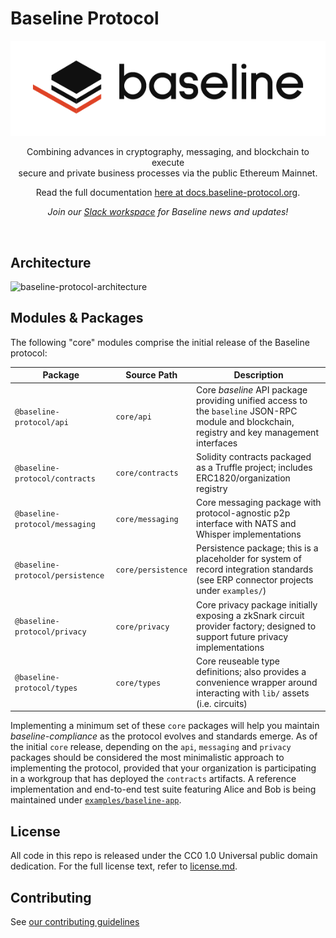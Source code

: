 # Baseline Protocol

<div align="center">
  <img alt="Baseline" src="docs/assets/baseline-logo/Web/examples/PNGs/horizontal/baselineHorizontal-Logo-FullColor.png" />
  <p>
    Combining advances in cryptography, messaging, and blockchain to execute
    <br/>
    secure and private business processes via the public Ethereum Mainnet.
  </p>
  Read the full documentation <a href="https://docs.baseline-protocol.org">here at docs.baseline-protocol.org</a>.
  <p>
    <em>Join our <a href="https://communityinviter.com/apps/ethereum-baseline/join-us">Slack workspace</a> for Baseline news and updates!</em>
  </p>
  <br/>
</div>

## Architecture

![baseline-protocol-architecture](https://user-images.githubusercontent.com/161261/86216093-7d754480-bb4b-11ea-9b43-cafa52454baf.png)

## Modules & Packages

The following "core" modules comprise the initial release of the Baseline protocol:

| Package | Source Path | Description |
| -------- | ----- | ----------- |
| `@baseline-protocol/api` | `core/api` | Core *baseline* API package providing unified access to the `baseline` JSON-RPC module and blockchain, registry and key management interfaces |
| `@baseline-protocol/contracts` | `core/contracts` | Solidity contracts packaged as a Truffle project; includes ERC1820/organization registry |
| `@baseline-protocol/messaging` | `core/messaging` | Core messaging package with protocol-agnostic p2p interface with NATS and Whisper implementations |
| `@baseline-protocol/persistence` | `core/persistence` | Persistence package; this is a placeholder for system of record integration standards (see ERP connector projects under `examples/`) |
| `@baseline-protocol/privacy` | `core/privacy` | Core privacy package initially exposing a zkSnark circuit provider factory; designed to support future privacy implementations |
| `@baseline-protocol/types` | `core/types` | Core reuseable type definitions; also provides a convenience wrapper around interacting with `lib/` assets (i.e. circuits) |

Implementing a minimum set of these `core` packages will help you maintain *baseline-compliance* as the protocol evolves and standards emerge. As of the initial `core` release, depending on the `api`, `messaging` and `privacy` packages should be considered the most minimalistic approach to implementing the protocol, provided that your organization is participating in a workgroup that has deployed the `contracts` artifacts. A reference implementation and end-to-end test suite featuring Alice and Bob is being maintained under [`examples/baseline-app`](examples/baseline-app).

## License

All code in this repo is released under the CC0 1.0 Universal public domain dedication. For the full license text, refer to [license.md](license.md).

## Contributing

See [our contributing guidelines](CONTRIBUTING.md)
